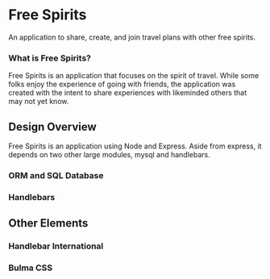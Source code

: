 # Free Spirits
An application to share, create, and join travel plans with other free spirits.

### What is Free Spirits?
Free Spirits is an application that focuses on the spirit of travel. While some folks enjoy the experience of going with friends, the application was created with the intent to share experiences with likeminded others that may not yet know.

## Design Overview
Free Spirits is an application using Node and Express. Aside from express, it depends on two other large modules, mysql and handlebars.
### ORM and SQL Database

### Handlebars

## Other Elements

### Handlebar International

### Bulma CSS
